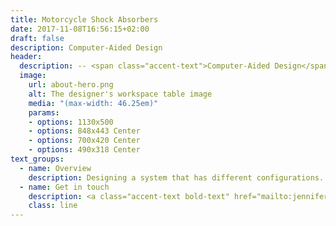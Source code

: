 ```yaml
---
title: Motorcycle Shock Absorbers
date: 2017-11-08T16:56:15+02:00
draft: false
description: Computer-Aided Design
header:
  description: -- <span class="accent-text">Computer-Aided Design</span> --
  image:
    url: about-hero.png
    alt: The designer's workspace table image
    media: "(max-width: 46.25em)"
    params:
    - options: 1130x500
    - options: 848x443 Center
    - options: 700x420 Center
    - options: 490x318 Center
text_groups:
  - name: Overview
    description: Designing a system that has different configurations. As a team we decided to go with motorcycle shock absorbers. For the first configuration we decided to have a coil-over design lets the user adjust the height of the springs and potentially increase the performance of the shock although depending on how the user tunes the shocks the ride can stiffer, making it a less comfortable ride. For the second configuration we decided on a double spring design can improve the ride by having two springs absorb the vibrations from the road increasing the stability of the ride, but these shocks cannot be adjusted like the coil-over design.<br><blockquote class="imgur-embed-pub" lang="en" data-id="GsnlIKA"><a href="https://imgur.com/GsnlIKA">View post on imgur.com</a></blockquote><script async src="//s.imgur.com/min/embed.js" charset="utf-8"></script><blockquote class="imgur-embed-pub" lang="en" data-id="NbVzim2"><a href="https://imgur.com/NbVzim2">View post on imgur.com</a></blockquote><script async src="//s.imgur.com/min/embed.js" charset="utf-8"></script><br><blockquote class="imgur-embed-pub" lang="en" data-id="5NNghz7"><a href="https://imgur.com/5NNghz7">View post on imgur.com</a></blockquote><script async src="//s.imgur.com/min/embed.js" charset="utf-8"></script><blockquote class="imgur-embed-pub" lang="en" data-id="uRYfgSs"><a href="https://imgur.com/uRYfgSs">View post on imgur.com</a></blockquote><script async src="//s.imgur.com/min/embed.js" charset="utf-8"></script><br>The suspension system must be able to sustain the weight of the motorcycle as well as the weight of the user. Such that when the system is compressed it has tot eh ability to return its natural /neutral position.<br>The engineering principle that was applied to the design of our shock absorber is from mechanical vibrations. The concept of a mass-spring-damper system since it is the fundamental concept of our system.<br>Since everything life has a natural frequency, we had to consider it when designing the shock absorber.<br><blockquote class="imgur-embed-pub" lang="en" data-id="XByl8xx"><a href="https://imgur.com/XByl8xx">View post on imgur.com</a></blockquote><script async src="//s.imgur.com/min/embed.js" charset="utf-8"></script>
  - name: Get in touch
    description: <a class="accent-text bold-text" href="mailto:jenniferchoi@protonmail.com?subject=Hello,%20Jennifer!%20Lets%20make%20something%20great%20together!">jenniferchoi@protonmail.com</a>
    class: line
---
```



